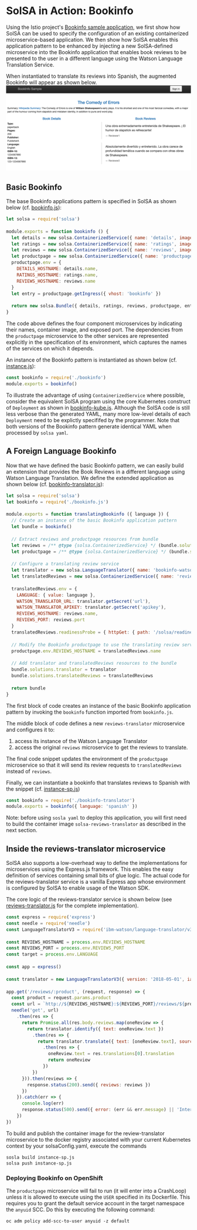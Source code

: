 <!--
#
# Copyright 2019 IBM Corporation
#
# Licensed under the Apache License, Version 2.0 (the "License");
# you may not use this file except in compliance with the License.
# You may obtain a copy of the License at
#
#     http://www.apache.org/licenses/LICENSE-2.0
#
# Unless required by applicable law or agreed to in writing, software
# distributed under the License is distributed on an "AS IS" BASIS,
# WITHOUT WARRANTIES OR CONDITIONS OF ANY KIND, either express or implied.
# See the License for the specific language governing permissions and
# limitations under the License.
-->

# SolSA in Action: Bookinfo

Using the Istio project's [Bookinfo sample application](https://istio.io/docs/examples/bookinfo/),
we first show how SolSA can be used to specify the configuration
of an existing containerized microservice-based application.  We then
show how SolSA enables this application pattern to be enhanced by
injecting a new SolSA-defined microservice into the Bookinfo application that
enables book reviews to be presented to the user in a different
language using the Watson Language Translation Service.

When instantiated to translate its reviews into Spanish, the augmented
Bookinfo will appear as shown below.
![Bookinfo Screenshot](figures/SpanishBookinfo.png)

## Basic Bookinfo

The base Bookinfo applications pattern is specified in SolSA as shown
below (cf. [bookinfo.js](bookinfo.js)):
```javascript
let solsa = require('solsa')

module.exports = function bookinfo () {
  let details = new solsa.ContainerizedService({ name: 'details', image: 'istio/examples-bookinfo-details-v1:1.15.0', port: 9080 })
  let ratings = new solsa.ContainerizedService({ name: 'ratings', image: 'istio/examples-bookinfo-ratings-v1:1.15.0', port: 9080 })
  let reviews = new solsa.ContainerizedService({ name: 'reviews', image: 'istio/examples-bookinfo-reviews-v1:1.15.0', port: 9080 })
  let productpage = new solsa.ContainerizedService({ name: 'productpage', image: 'istio/examples-bookinfo-productpage-v1:1.15.0', port: 9080 })
  productpage.env = {
    DETAILS_HOSTNAME: details.name,
    RATINGS_HOSTNAME: ratings.name,
    REVIEWS_HOSTNAME: reviews.name
  }
  let entry = productpage.getIngress({ vhost: 'bookinfo' })

  return new solsa.Bundle({ details, ratings, reviews, productpage, entry })
}
```
The code above defines the four component microservices by
indicating their names, container image, and exposed port.
The dependencies from the `productpage` microservice to
the other services are represented explicitly in the specification of
its environment, which captures the names of the services on which
it depends.

An instance of the Bookinfo pattern is instantiated as shown below (cf. [instance.js](instance.js)):
```javascript
const bookinfo = require('./bookinfo')
module.exports = bookinfo()
```

To illustrate the advantage of using `ContainerizedService` where possible, consider
the equivalent SolSA program using the core Kubernetes construct
of `Deployment` as shown in [bookinfo-kube.js](bookinfo-kube.js]). Although the SolSA code
is still less verbose than the generated YAML, many more low-level details of each `Deployment`
need to be explictly specififed by the programmer. Note that both versions of the Bookinfo pattern
generate identical YAML when processed by `solsa yaml`.

## A Foreign Language Bookinfo

Now that we have defined the basic Bookinfo pattern, we can easily
build an extension that provides the Book Reviews in a different
language using Watson Language Translation. We define the extended
application as shown below (cf. [bookinfo-translator.js](bookinfo-translator.js)):
```javascript
let solsa = require('solsa')
let bookinfo = require('./bookinfo.js')

module.exports = function translatingBookinfo ({ language }) {
  // Create an instance of the basic Bookinfo application pattern
  let bundle = bookinfo()

  // Extract reviews and productpage resources from bundle
  let reviews = /** @type {solsa.ContainerizedService} */ (bundle.solutions.reviews)
  let productpage = /** @type {solsa.ContainerizedService} */ (bundle.solutions.productpage)

  // Configure a translating review service
  let translator = new solsa.LanguageTranslator({ name: 'bookinfo-watson-translator' })
  let translatedReviews = new solsa.ContainerizedService({ name: 'reviews-translator', image: 'solsa-reviews-translator', build: __dirname, main: 'reviews-translator.js', port: 9080 })

  translatedReviews.env = {
    LANGUAGE: { value: language },
    WATSON_TRANSLATOR_URL: translator.getSecret('url'),
    WATSON_TRANSLATOR_APIKEY: translator.getSecret('apikey'),
    REVIEWS_HOSTNAME: reviews.name,
    REVIEWS_PORT: reviews.port
  }
  translatedReviews.readinessProbe = { httpGet: { path: '/solsa/readinessProbe', port: translatedReviews.port } }

  // Modify the Bookinfo productpage to use the translating review service
  productpage.env.REVIEWS_HOSTNAME = translatedReviews.name

  // Add translator and translatedReviews resources to the bundle
  bundle.solutions.translator = translator
  bundle.solutions.translatedReviews = translatedReviews

  return bundle
}
```
The first block of code creates an instance of the basic Bookinfo
application pattern by invoking the `bookinfo` function imported from `bookinfo.js`.

The middle block of code defines a new `reviews-translator`
microservice and configures it to:
1. access its instance of the Watson Language Translator
2. access the original `reviews` microservice to get the reviews
to translate.

The final code snippet updates the environment of the `productpage`
microservice so that it will send its review requests to `translatedReviews`
instead of `reviews`.

Finally, we can instantiate a bookinfo that translates reviews to
Spanish with the snippet (cf. [instance-sp.js](instance-sp.js))
```javascript
const bookinfo = require('./bookinfo-translator')
module.exports = bookinfo({ language: 'spanish' })
```

Note: before using `sosla yaml` to deploy this application, you will first need to build
the container image `solsa-reviews-translator` as described in the next section.

## Inside the reviews-translator microservice

SolSA also supports a low-overhead way to define the implementations for
microservices using the Express.js framework. This enables the
easy definition of services containing small bits of glue logic. The
actual code for the reviews-translator service is a vanilla Express app
whose environment is configured by SolSA to enable usage of the Watson SDK.

The core logic of the reviews-translator service is shown below (see
[reviews-translator.js](reviews-translator.js) for the complete implementation).
```javascript
const express = require('express')
const needle = require('needle')
const LanguageTranslatorV3 = require('ibm-watson/language-translator/v3')

const REVIEWS_HOSTNAME = process.env.REVIEWS_HOSTNAME
const REVIEWS_PORT = process.env.REVIEWS_PORT
const target = process.env.LANGUAGE

const app = express()

const translator = new LanguageTranslatorV3({ version: '2018-05-01', iam_apikey: process.env.WATSON_TRANSLATOR_APIKEY, url: process.env.WATSON_TRANSLATOR_URL })

app.get('/reviews/:product', (request, response) => {
  const product = request.params.product
  const url = `http://${REVIEWS_HOSTNAME}:${REVIEWS_PORT}/reviews/${product}`
  needle('get', url)
    .then(res => {
      return Promise.all(res.body.reviews.map(oneReview => {
        return translator.identify({ text: oneReview.text })
          .then(res => {
            return translator.translate({ text: [oneReview.text], source: res.languages[0].language, target })
              .then(res => {
                oneReview.text = res.translations[0].translation
                return oneReview
              })
          })
      })).then(reviews => {
        response.status(200).send({ reviews: reviews })
      })
    }).catch(err => {
      console.log(err)
      response.status(500).send({ error: (err && err.message) || 'Internal error' })
    })
})
```

To build and publish the container image for the review-translator microservice
to the docker registry associated with your current Kubernetes context by your solsaConfig.yaml,
execute the commands
```shell
sosla build instance-sp.js
solsa push instance-sp.js
```

### Deploying Bookinfo on OpenShift

The `productpage` microservice will fail to run (it will enter into a
CrashLoop) unless it is allowed to execute using the `USER` specified
in its Dockerfile.  This requires you to grant the default service
account in the target namespace the `anyuid` SCC. Do this by executing
the following command:
```shell
oc adm policy add-scc-to-user anyuid -z default
```

